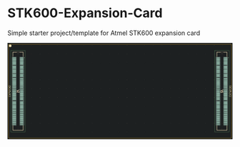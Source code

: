 # STK600-Expansion-Card
Simple starter project/template for Atmel STK600 expansion card

<a><img src="expand-pcb.png" width="800"/></a>
